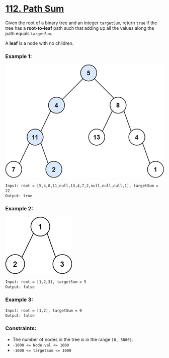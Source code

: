 # [112. Path Sum](https://leetcode.com/problems/path-sum/)

Given the root of a binary tree and an integer `targetSum`, return `true` if the tree has a **root-to-leaf** path such that adding up all the values along the path equals `targetSum`.

A **leaf** is a node with no children.


### Example 1:

![pathsum1.jpg](pathsum1.jpg)

```
Input: root = [5,4,8,11,null,13,4,7,2,null,null,null,1], targetSum = 22
Output: true
```

### Example 2:

![pathsum2.jpg](pathsum2.jpg)

```
Input: root = [1,2,3], targetSum = 5
Output: false
```

### Example 3:
```
Input: root = [1,2], targetSum = 0
Output: false
```

### Constraints:

- The number of nodes in the tree is in the range `[0, 5000]`.
- `-1000 <= Node.val <= 1000`
- `-1000 <= targetSum <= 1000`
